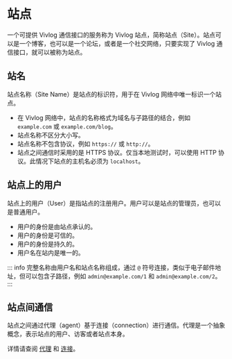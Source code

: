 # 站点

一个可提供 Vivlog 通信接口的服务称为 Vivlog 站点，简称站点（Site）。站点可以是一个博客，也可以是一个论坛，或者是一个社交网络，只要实现了 Vivlog 通信接口，就可以被称为站点。

## 站名

站点名称（Site Name）是站点的标识符，用于在 Vivlog 网络中唯一标识一个站点。

- 在 Vivlog 网络中，站点的名称格式为域名与子路径的结合，例如 `example.com` 或 `example.com/blog`。
- 站点名称不区分大小写。
- 站点名称不包含协议，例如 `https://` 或 `http://`。
- 站点之间通信时采用的是 HTTPS 协议。仅当本地测试时，可以使用 HTTP 协议。此情况下站点的主机名必须为 `localhost`。

## 站点上的用户

站点上的用户（User）是指站点的注册用户。用户可以是站点的管理员，也可以是普通用户。

- 用户的身份是由站点承认的。
- 用户的身份是可信的。
- 用户的身份是持久的。
- 用户名在站内是唯一的。

::: info
完整名称由用户名和站点名称组成，通过 `@` 符号连接，类似于电子邮件地址，但可以包含子路径，例如 `admin@example.com/1` 和 `admin@example.com/2`。
:::

## 站点间通信

站点之间通过代理（agent）基于连接（connection）进行通信。代理是一个抽象概念，表示站点的用户、访客或者站点本身。

详情请查阅 [代理](./agent.md) 和 [连接](./connection.md)。
